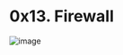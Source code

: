 # 0x13. Firewall
![image](https://s3.amazonaws.com/intranet-projects-files/holbertonschool-sysadmin_devops/284/V1HjQ1Y.png)

